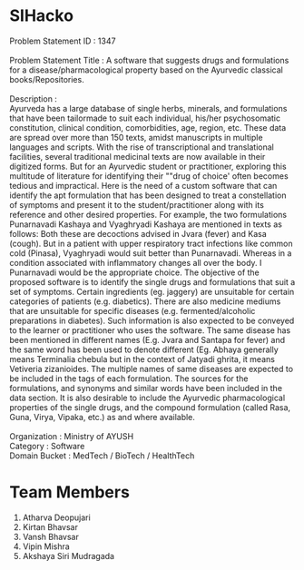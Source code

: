 # SIHacko
Problem Statement ID	: 1347 
<br>
<br>
Problem Statement Title :
A software that suggests drugs and formulations for a disease/pharmacological property based on the Ayurvedic classical books/Repositories.
<br>
<br>
Description	:
<br>
Ayurveda has a large database of single herbs, minerals, and formulations that have been tailormade to suit each individual, his/her psychosomatic constitution, clinical condition, comorbidities, age, region, etc. These data are spread over more than 150 texts, amidst manuscripts in multiple languages and scripts. With the rise of transcriptional and translational facilities, several traditional medicinal texts are now available in their digitized forms. But for an Ayurvedic student or practitioner, exploring this multitude of literature for identifying their ""drug of choice' often becomes tedious and impractical. Here is the need of a custom software that can identify the apt formulation that has been designed to treat a constellation of symptoms and present it to the student/practitioner along with its reference and other desired properties. For example, the two formulations Punarnavadi Kashaya and Vyaghryadi Kashaya are mentioned in texts as follows: Both these are decoctions advised in Jvara (fever) and Kasa (cough). But in a patient with upper respiratory tract infections like common cold (Pinasa), Vyaghryadi would suit better than Punarnavadi. Whereas in a condition associated with inflammatory changes all over the body. I Punarnavadi would be the appropriate choice. The objective of the proposed software is to identify the single drugs and formulations that suit a set of symptoms. Certain ingredients (eg. jaggery) are unsuitable for certain categories of patients (e.g. diabetics). There are also medicine mediums that are unsuitable for specific diseases (e.g. fermented/alcoholic preparations in diabetes). Such information is also expected to be conveyed to the learner or practitioner who uses the software. The same disease has been mentioned in different names (E.g. Jvara and Santapa for fever) and the same word has been used to denote different (Eg. Abhaya generally means Terminalia chebula but in the context of Jatyadi ghrita, it means Vetiveria zizanioides. The multiple names of same diseases are expected to be included in the tags of each formulation. The sources for the formulations, and synonyms and similar words have been included in the data section. It is also desirable to include the Ayurvedic pharmacological properties of the single drugs, and the compound formulation (called Rasa, Guna, Virya, Vipaka, etc.) as and where available.
<br>
<br>
Organization	: Ministry of AYUSH
<br>
Category :	Software
<br>
Domain Bucket	: MedTech / BioTech / HealthTech
# Team Members

1) Atharva Deopujari <br>
2) Kirtan Bhavsar <br>
3) Vansh Bhavsar <br>
4) Vipin Mishra <br>
5) Akshaya Siri Mudragada<br>
